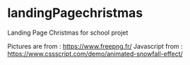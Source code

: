 # landingPagechristmas
Landing Page Christmas for school projet

Pictures are from : https://www.freepng.fr/
Javascript from : https://www.cssscript.com/demo/animated-snowfall-effect/
